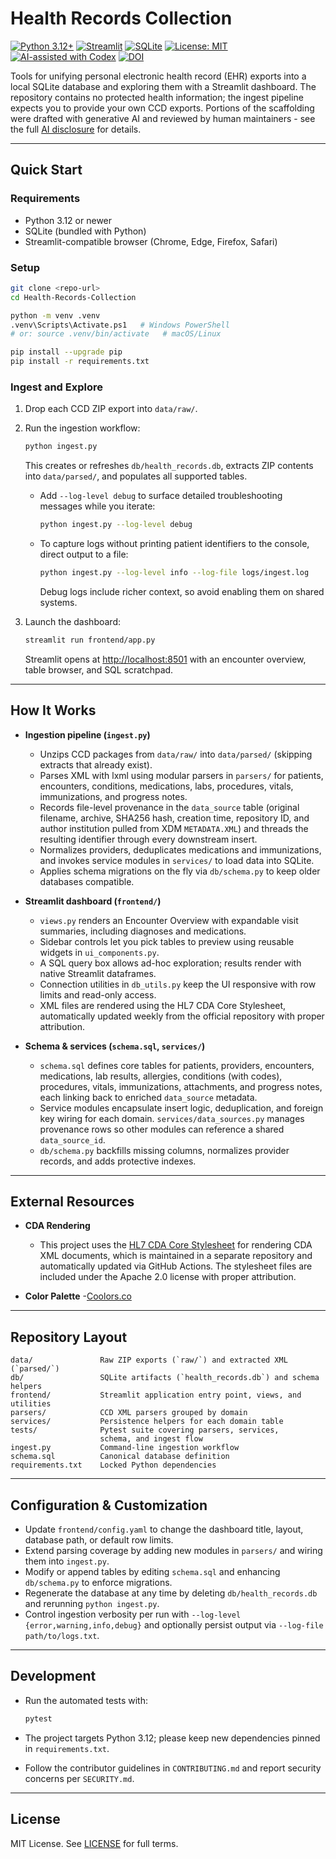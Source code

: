 # Health Records Collection

<!-- markdownlint-disable MD013 -->
[![Python 3.12+](https://img.shields.io/badge/python-3.12+-blue.svg)](https://www.python.org/)
[![Streamlit](https://img.shields.io/badge/Streamlit-dashboard-ff4b4b.svg?logo=streamlit)](https://streamlit.io)
[![SQLite](https://img.shields.io/badge/SQLite-database-07405e.svg?logo=sqlite)](https://www.sqlite.org)
[![License: MIT](https://img.shields.io/badge/License-MIT-green.svg)](LICENSE)
[![AI-assisted with Codex](https://img.shields.io/badge/AI--Assisted-OpenAI_Codex-blueviolet?logo=openai&logoColor=white)](AI_disclosure.md)
[![DOI](https://zenodo.org/badge/1065521249.svg)](https://doi.org/10.5281/zenodo.17388275)
<!-- markdownlint-enable MD013 -->

Tools for unifying personal electronic health record (EHR) exports into a local
SQLite database and exploring them with a Streamlit dashboard. The repository
contains no protected health information; the ingest pipeline expects you to
provide your own CCD exports. Portions of the scaffolding were drafted with
generative AI and reviewed by human maintainers - see the full
[AI disclosure](AI_disclosure.md) for details.

---

## Quick Start

### Requirements

- Python 3.12 or newer
- SQLite (bundled with Python)
- Streamlit-compatible browser (Chrome, Edge, Firefox, Safari)

### Setup

```bash
git clone <repo-url>
cd Health-Records-Collection

python -m venv .venv
.venv\Scripts\Activate.ps1   # Windows PowerShell
# or: source .venv/bin/activate   # macOS/Linux

pip install --upgrade pip
pip install -r requirements.txt
```

### Ingest and Explore

1. Drop each CCD ZIP export into `data/raw/`.
1. Run the ingestion workflow:

   ```bash
   python ingest.py
   ```
  
   This creates or refreshes `db/health_records.db`, extracts ZIP contents into
   `data/parsed/`, and populates all supported tables.

   - Add `--log-level debug` to surface detailed troubleshooting messages
   while you iterate:

     ```bash
     python ingest.py --log-level debug
     ```

   - To capture logs without printing patient identifiers to the console,
   direct output to a file:

     ```bash
     python ingest.py --log-level info --log-file logs/ingest.log
     ```

     Debug logs include richer context, so avoid enabling them on shared systems.
1. Launch the dashboard:

   ```bash
   streamlit run frontend/app.py
   ```
  
   Streamlit opens at [http://localhost:8501](http://localhost:8501) with an
   encounter overview, table browser, and SQL scratchpad.

---

## How It Works

- **Ingestion pipeline (`ingest.py`)**
  - Unzips CCD packages from `data/raw/` into `data/parsed/` (skipping extracts
    that already exist).
  - Parses XML with lxml using modular parsers in `parsers/` for patients,
    encounters, conditions, medications, labs, procedures, vitals,
    immunizations, and progress notes.
  - Records file-level provenance in the `data_source` table (original filename,
    archive, SHA256 hash, creation time, repository ID, and author institution
    pulled from XDM `METADATA.XML`) and threads the resulting identifier
    through every downstream insert.
  - Normalizes providers, deduplicates medications and immunizations, and
    invokes service modules in `services/` to load data into SQLite.
  - Applies schema migrations on the fly via `db/schema.py` to keep older
    databases compatible.

- **Streamlit dashboard (`frontend/`)**
  - `views.py` renders an Encounter Overview with expandable visit summaries,
    including diagnoses and medications.
  - Sidebar controls let you pick tables to preview using reusable widgets in
    `ui_components.py`.
  - A SQL query box allows ad-hoc exploration; results render with native
    Streamlit dataframes.
  - Connection utilities in `db_utils.py` keep the UI responsive with row
    limits and read-only access.
  - XML files are rendered using the HL7 CDA Core Stylesheet, automatically
    updated weekly from the official repository with proper attribution.

- **Schema & services (`schema.sql`, `services/`)**
  - `schema.sql` defines core tables for patients, providers, encounters,
    medications, lab results, allergies, conditions (with codes), procedures,
    vitals, immunizations, attachments, and progress notes, each
    linking back to enriched `data_source` metadata.
  - Service modules encapsulate insert logic, deduplication, and foreign key
    wiring for each domain. `services/data_sources.py` manages provenance rows
    so other modules can reference a shared `data_source_id`.
  - `db/schema.py` backfills missing columns, normalizes provider records, and
    adds protective indexes.

---

## External Resources

- **CDA Rendering**
  - This project uses the [HL7 CDA Core Stylesheet](https://github.com/HL7/cda-core-xsl)
    for rendering CDA XML documents, which is maintained in a separate repository
    and automatically updated via GitHub Actions. The stylesheet files are included
    under the Apache 2.0 license with proper attribution.

- **Color Palette**
  -[Coolors.co](https://coolors.co/2b4162-385f71-f5f0f6-d7b377-8f754f)

---

## Repository Layout

```text
data/               Raw ZIP exports (`raw/`) and extracted XML (`parsed/`)
db/                 SQLite artifacts (`health_records.db`) and schema helpers
frontend/           Streamlit application entry point, views, and utilities
parsers/            CCD XML parsers grouped by domain
services/           Persistence helpers for each domain table
tests/              Pytest suite covering parsers, services,
                    schema, and ingest flow
ingest.py           Command-line ingestion workflow
schema.sql          Canonical database definition
requirements.txt    Locked Python dependencies
```

---

## Configuration & Customization

- Update `frontend/config.yaml` to change the dashboard title, layout, database
  path, or default row limits.
- Extend parsing coverage by adding new modules in `parsers/` and wiring them
  into `ingest.py`.
- Modify or append tables by editing `schema.sql` and enhancing `db/schema.py`
  to enforce migrations.
- Regenerate the database at any time by deleting `db/health_records.db` and
  rerunning `python ingest.py`.
- Control ingestion verbosity per run with `--log-level {error,warning,info,debug}`
  and optionally persist output via `--log-file path/to/logs.txt`.

---

## Development

- Run the automated tests with:

  ```bash
  pytest
  ```

- The project targets Python 3.12; please keep new dependencies pinned in
  `requirements.txt`.
- Follow the contributor guidelines in `CONTRIBUTING.md` and report security
  concerns per `SECURITY.md`.

---

## License

MIT License. See [LICENSE](LICENSE) for full terms.
